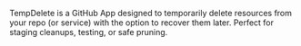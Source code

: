 TempDelete is a GitHub App designed to temporarily delete resources from your repo (or service) with the option to recover them later. Perfect for staging cleanups, testing, or safe pruning.
